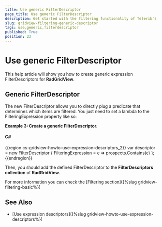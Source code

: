 ```yaml
---
title: Use generic FilterDescriptor
page_title: Use generic FilterDescriptor
description: Get started with the filtering functionality of Telerik's WPF DataGrid and learn how to use generic FilterDescriptor.
slug: gridview-filtering-generic-descriptor
tags: use,generic,filterdescriptor
published: True
position: 23
---
```


# Use generic FilterDescriptor

This help article will show you how to create generic expression FilterDescriptors<T> for __RadGridView__.
  
## Generic FilterDescriptor

The new FilterDescriptor<T> allows you to directly plug a predicate that determines which items are filtered. You just need to set a lambda to the FilteringExpression property like so:
        

__Example 3: Create a generic FilterDescriptor<T>.__

#### __C#__

{{region cs-gridview-howto-use-expression-descriptors_2}}
	var descriptor = new FilterDescriptor<Employee> { FilteringExpression = e => prospects.Contains(e) };
{{endregion}}


Then, you should add the defined FilterDescriptor to the __FilterDescriptors collection__ of __RadGridView__.
        

For more information you can check the [Filtering section]({%slug gridview-filtering-basic%})

## See Also

 * [Use expression descriptors]({%slug gridview-howto-use-expression-descriptors%})
